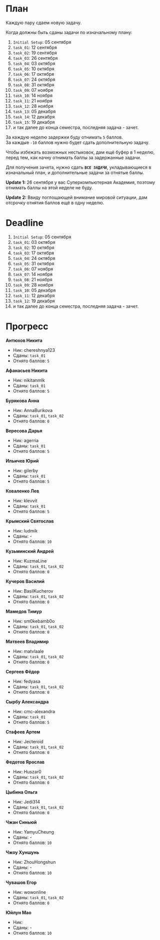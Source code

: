 # План

Каждую пару сдаем новую задачу.

Когда должны быть сданы задачи по изначальному плану:
1. `Initial Setup`: 05 сентября
1. `task_01`: 12 сентября
1. `task_02`: 19 сентября
1. `task_03`: 26 сентября
1. `task_04`: 03 октября
1. `task_05`: 10 октября
1. `task_06`: 17 октября
1. `task_07`: 24 октября
1. `task_08`: 31 октября
1. `task_09`: 07 ноября
1. `task_10`: 14 ноября
1. `task_11`: 21 ноября
1. `task_12`: 28 ноября
1. `task_13`: 05 декабря
1. `task_14`: 12 декабря
1. `task_15`: 19 декабря
1. и так далее до конца семестра, последняя задача - зачет.

За каждую неделю задержки буду отнимать `5` баллов.<br>
За каждые `-10` баллов нужно будет сдать дополнительную задачу.

Чтобы избежать возможных нестыковок, дам ещё буфер в 1 неделю,
перед тем, как начну отнимать баллы за задержанные задачи.

Для получения зачета, нужно сдать **`ВСЕ ЗАДАЧИ`**, укладывающиеся в изначальный план, и дополнительные задачи за отнятые баллы.

**Update 1:** 26 сентября у вас Суперкомпьютерная Академия, поэтому отнимать баллы на этой неделе не буду.

**Update 2:** Ввиду поглощающей внимание мировой ситуации, дам отсрочку отнятия баллов ещё в одну неделю.

# Deadline

1. `Initial Setup`: 05 сентября
1. `task_01`: 03 октября
1. `task_02`: 10 октября
1. `task_03`: 17 октября
1. `task_04`: 24 октября
1. `task_05`: 31 октября
1. `task_06`: 07 ноября
1. `task_07`: 14 ноября
1. `task_08`: 21 ноября
1. `task_09`: 28 ноября
1. `task_10`: 05 декабря
1. `task_11`: 12 декабря
1. `task_12`: 19 декабря
1. и так далее до конца семестра, последняя задача - зачет.

# Прогресс

**Антюхов Никита**
- Ник: chereshnya123
- Сданы: `task_01`
- Отнято баллов: `5`

**Афанасьев Никита**
- Ник: nikitanmlk
- Сданы: `task_01`
- Отнято баллов: `5`

**Бурикова Анна**
- Ник: AnnaBurikova
- Сданы: `task_01`, `task_02`
- Отнято баллов: `0`

**Вересова Дарья**
- Ник: agerria
- Сданы: `task_01`
- Отнято баллов: `5`

**Ильичев Юрий**
- Ник: gilerby
- Сданы: `task_01`
- Отнято баллов: `5`

**Коваленко Лев**
- Ник: klevvit
- Сданы: `task_01`
- Отнято баллов: `5`

**Крымский Святослав**
- Ник: ludmik
- Сданы: -
- Отнято баллов: `10`

**Кузьминский Андрей**
- Ник: KuzmaLine
- Сданы: `task_01`, `task_02`
- Отнято баллов: `0`

**Кучеров Василий**
- Ник: BasilKucherov
- Сданы: `task_01`, `task_02`
- Отнято баллов: `0`

**Мамедов Тимур**
- Ник: sm0kebamb0o
- Сданы: `task_01`, `task_02`
- Отнято баллов: `0`

**Матвеев Владимир**
- Ник: matvlaale
- Сданы: `task_01`, `task_02`
- Отнято баллов: `0`

**Сергеев Фёдор**
- Ник: fedyasa
- Сданы: `task_01`, `task_02`
- Отнято баллов: `0`

**Сырбу Александра**
- Ник: cmc-alexandra
- Сданы: `task_01`
- Отнято баллов: `5`

**Стафеев Артем**
- Ник: Jecteroid
- Сданы: `task_01`, `task_02`
- Отнято баллов: `0`

**Федотов Ярослав**
- Ник: Huszar0
- Сданы: `task_01`, `task_02`
- Отнято баллов: `0`

**Цыбина Ольга**
- Ник: Jedi314
- Сданы: `task_01`, `task_02`
- Отнято баллов: `0`

**Чжан Синьюй**
- Ник: YamyuCheung
- Сданы: -
- Отнято баллов: `10`

**Чжоу Хуншунь**
- Ник: ZhouHongshun
- Сданы: -
- Отнято баллов: `10`

**Чувашов Егор**
- Ник: wowonline
- Сданы: `task_01`, `task_02`
- Отнято баллов: `0`

**Юйлун Мао**
- Ник:
- Сданы: -
- Отнято баллов: `10`
